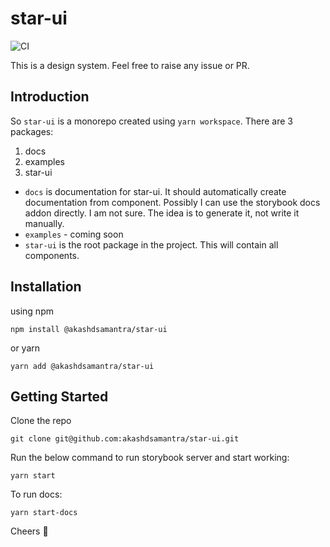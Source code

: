 # star-ui

![CI](https://github.com/akashdsamantra/star-ui/workflows/CI/badge.svg?branch=main)

This is a design system. Feel free to raise any issue or PR.

## Introduction

So `star-ui` is a monorepo created using `yarn workspace`. There are 3 packages:

1. docs
1. examples
1. star-ui

- `docs` is documentation for star-ui. It should automatically create documentation from component. Possibly I can use the storybook docs addon directly. I am not sure. The idea is to generate it, not write it manually.
- `examples` - coming soon
- `star-ui` is the root package in the project. This will contain all components.

## Installation
using npm 
```
npm install @akashdsamantra/star-ui
```

or yarn
```
yarn add @akashdsamantra/star-ui
```

## Getting Started

Clone the repo

```
git clone git@github.com:akashdsamantra/star-ui.git
```

Run the below command to run storybook server and start working:

```
yarn start
```

To run docs:

```
yarn start-docs
```

Cheers 🍻
